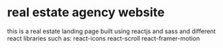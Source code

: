 # real estate agency website

this is a real estate landing page built using reactjs and sass and different react libraries such as:
react-icons
react-scroll
react-framer-motion
